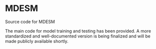# MDESM
Source code for MDESM

The main code for model training and testing has been provided. A more standardized and well-documented version is being finalized and will be made publicly available shortly.

